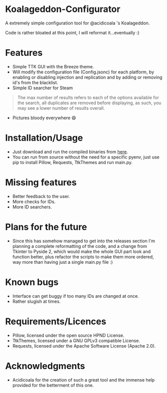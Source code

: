# Koalageddon-Configurator
A extremely simple configuration tool for @acidicoala 's Koalageddon.

Code is rather bloated at this point, I will reformat it...eventually :)

# Features
- Simple TTK GUI with the Breeze theme.
- Will modify the configuration file (Config.jsonc) for each platform, by enabling or disabling injection and replication and by adding or removing id's from the blacklist.
- Simple ID searcher for Steam 
> The max number of results refers to each of the options available for the search, all duplicates are removed before displaying, as such, you may see a lower number of results overall.
- Pictures bloody everywhere 😄

# Installation/Usage
- Just download and run the compiled binaries from [here](https://github.com/g-yui/KoalaGeddon-Configurator/releases).
- You can run from source without the need for a specific pyenv, just use pip to install Pillow, Requests, TtkThemes and run main.py.

# Missing features
- Better feedback to the user.
- More checks for IDs.
- More ID searchers.

# Plans for the future
- Since this has somehow managed to get into the releases section I'm planning a complete reformatting of the code, and a change from Tkinter to Pyside 2, which would make the whole GUI part look and function better, plus refactor the scripts to make them more ordered, way more than having just a single main.py file :)

# Known bugs
- Interface can get buggy if too many IDs are changed at once.
- Rather slugish at times.

# Requirements/Licences
- Pillow, licensed under the open source HPND License.
- TtkThemes, licensed under a GNU GPLv3 compatible License.
- Requests, licensed under the Apache Software License (Apache 2.0).

# Acknowledgments
- Acidicoala for the creation of such a great tool and the immense help provided for the betterment of this one.
